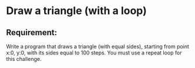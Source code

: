 # Draw a triangle (with a loop)

## Requirement:

Write a program that draws a triangle (with equal sides), starting from point x:0, y:0, with its sides equal to 100 steps. You must use a repeat loop for this challenge.